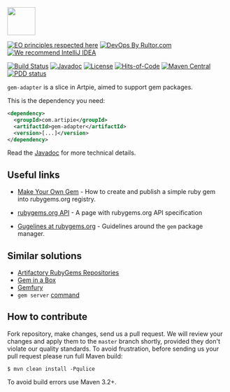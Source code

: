 <img src="https://www.artipie.com/logo.svg" width="64px" height="64px"/>

[![EO principles respected here](https://www.elegantobjects.org/badge.svg)](https://www.elegantobjects.org)
[![DevOps By Rultor.com](http://www.rultor.com/b/artipie/gem-adapter)](http://www.rultor.com/p/artipie/gem-adapter)
[![We recommend IntelliJ IDEA](https://www.elegantobjects.org/intellij-idea.svg)](https://www.jetbrains.com/idea/)

[![Build Status](https://img.shields.io/travis/artipie/gem-adapter/master.svg)](https://travis-ci.org/artipie/gem-adapter)
[![Javadoc](http://www.javadoc.io/badge/com.artipie/gem-adapter.svg)](http://www.javadoc.io/doc/com.artipie/gem-adapter)
[![License](https://img.shields.io/badge/license-MIT-green.svg)](https://github.com/artipie/gem-adapter/blob/master/LICENSE.txt)
[![Hits-of-Code](https://hitsofcode.com/github/artipie/gem-adapter)](https://hitsofcode.com/view/github/artipie/gem-adapter)
[![Maven Central](https://img.shields.io/maven-central/v/com.artipie/gem-adapter.svg)](https://maven-badges.herokuapp.com/maven-central/com.artipie/gem-adapter)
[![PDD status](http://www.0pdd.com/svg?name=artipie/gem-adapter)](http://www.0pdd.com/p?name=artipie/gem-adapter)

`gem-adapter` is a slice in Artpie, aimed to support gem packages.

This is the dependency you need:

```xml
<dependency>
  <groupId>com.artipie</groupId>
  <artifactId>gem-adapter</artifactId>
  <version>[...]</version>
</dependency>
```

Read the [Javadoc](http://www.javadoc.io/doc/com.artipie/gem-adapter)
for more technical details.

## Useful links

* [Make Your Own Gem](https://guides.rubygems.org/make-your-own-gem/) - How to create and publish
a simple ruby gem into rubygems.org registry.

* [rubygems.org API](https://guides.rubygems.org/rubygems-org-api/) - A page with rubygems.org 
API specification 

* [Gugelines at rubygems.org](https://guides.rubygems.org/) - Guidelines around the `gem` package 
manager.

## Similar solutions

* [Artifactory RubyGems Repositories](https://www.jfrog.com/confluence/display/JFROG/RubyGems+Repositories)
* [Gem in a Box](https://github.com/geminabox/geminabox)
* [Gemfury](https://gemfury.com/l/gem-server)
* `gem server` [command](https://guides.rubygems.org/run-your-own-gem-server/)   
 
## How to contribute

Fork repository, make changes, send us a pull request. We will review
your changes and apply them to the `master` branch shortly, provided
they don't violate our quality standards. To avoid frustration, before
sending us your pull request please run full Maven build:

```
$ mvn clean install -Pqulice
```

To avoid build errors use Maven 3.2+.

